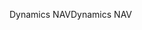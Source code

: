 <span data-ttu-id="f4210-101">Dynamics NAV</span><span class="sxs-lookup"><span data-stu-id="f4210-101">Dynamics NAV</span></span>